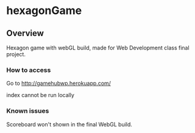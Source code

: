 # hexagonGame

## Overview

Hexagon game with webGL build, made for Web Development class final project.

### How to access 

Go to http://gamehubwp.herokuapp.com/

index cannot be run locally

### Known issues

Scoreboard won't shown in the final WebGL build.
